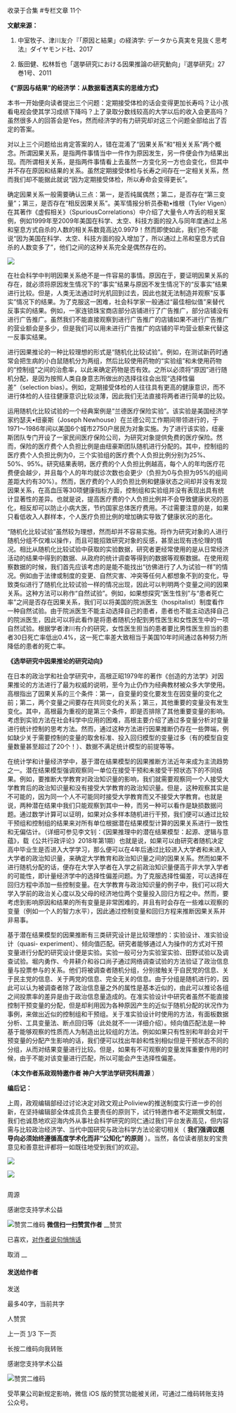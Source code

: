 

收录于合集 #专栏文章 11个

**文献来源：**  

1. 中室牧子、津川友介『「原因と結果」の経済学: データから真実を見抜く思考法』ダイヤモンド社、2017

2. 飯田健、松林哲也「選挙研究における因果推論の研究動向」『選挙研究』27巻1号、2011

  

 **《“原因与结果”的经济学：从数据看透真实的思维方式》**

本书一开始便向读者提出三个问题：定期接受体检的话会变得更加长寿吗？让小孩看电视会使其学习成绩下降吗？上了录取分数线较高的大学以后的收入会更高吗？虽然很多人的回答会是Yes，然而经济学的有力研究却对这三个问题全部给出了否定的答案。

  

对以上三个问题给出肯定答案的人，错在混淆了“因果关系”和“相关关系”两个概念。所谓因果关系，是指两件事情当中一件作为原因发生，另一件便会作为结果出现。而所谓相关关系，是指两件事情看上去虽然一方变化另一方也会变化，但其中并不存在原因和结果的关系。虽然定期接受体检与长寿之间存在一定相关关系，然而我们却不能据此就说“因为定期接受体检，所以寿命会变得更长”。

  

确定因果关系一般需要确认三点：第一，是否纯属偶然；第二，是否存在“第三变量”；第三，是否存在“相反因果关系”。美军情报分析员泰勒•维根（Tyler
Vigen）在其著作《虚假相关》（SpuriousCorrelations）中介绍了大量令人咋舌的相关案例，例如1999年至2009年美国在科学、太空、科技方面的投入与同年度通过上吊和窒息方式自杀的人数的相关系数竟高达0.9979！然而即使如此，我们也不能说“因为美国在科学、太空、科技方面的投入增加了，所以通过上吊和窒息方式自杀的人数变多了”，他们之间的这种关系完全是偶然存在的。  

  

![](/images/574/2.png)

  

在社会科学中判明因果关系绝不是一件容易的事情。原因在于，要证明因果关系的存在，就必须将原因发生情况下的“事实”结果与原因不发生情况下的“反事实”结果进行比较。但是，人类无法通过时光机回到过去，因此也就无法制造并观察“反事实”情况下的结果。为了克服这一困难，社会科学家一般通过“最佳相似值”来替代反事实的结果。例如，一家连锁珠宝商店部分店铺进行了广告推广，部分店铺没有进行广告推广。虽然我们不能直接观察到进行广告推广的店铺如果不进行广告推广的营业额会是多少，但是我们可以用未进行广告推广的店铺的平均营业额来代替这一反事实结果。

  

进行因果推论的一种比较理想的形式是“随机化比较试验”。例如，在测试新药时通常会把生病的小白鼠随机分为两组，然后比较使用药物的“实验组”和未使用药物的“控制组”之间的治愈率，以此来确定药物是否有效。之所以必须将“原因”进行随机分配，是因为按照人类自身意志所做出的选择往往会出现“选择性偏差”（selection
bias）。例如，定期接受体检的人往往具有更高的健康意识，而不进行体检的人往往健康意识比较淡薄，因此我们无法直接将两者进行简单的比较。

  

运用随机化比较试验的一个经典案例是“兰德医疗保险实验”。该实验是美国经济学家约瑟夫•纽豪斯（Joseph
Newhouse）在兰德公司工作期间带领进行的，于1971～1986年间以美国6个城市2750户居民为对象实施。为了进行该实验，纽豪斯团队专门开设了一家民间医疗保险公司，为研究对象提供免费的医疗保险。然而，保险的医疗费个人负担比例是由纽豪斯团队随机进行分配的。其中，控制组的医疗费个人负担比例为0，三个实验组的医疗费个人负担比例分别为25%、50%、95%。研究结果表明，医疗费的个人负担比例越高，每个人的年均医疗花费便会越少，并且每个人的年均就诊次数也会更少（负担为0与负担为95%的组间差距大约有30%）。然而，医疗费的个人的负担比例和健康状态之间却并没有发现因果关系，在高血压等30项健康指标方面，控制组和实验组并没有表现出具有统计显著性的差异。也就是说，提高医疗费的个人负担比例并不会导致健康状况的恶化，相反却可以防止小病大医，节约国家总体医疗费用。不过需要注意的是，如果只看低收入人群样本，个人医疗负担比例的增加确实导致了健康状况的恶化。  

  

“随机化比较试验”虽然较为理想，然而却并不容易实施。将作为研究对象的人进行随机分组不仅难以操作，而且可能招致研究对象的反感，甚至出现有违伦理的情况。相比从随机化比较试验中获取的实验数据，研究者更经常使用的是从日常经济活动的结果中得到的数据、从政府的统计调查等得到的数据等观察数据。在使用观察数据的时候，我们首先应该考虑的是能不能找出“彷佛进行了人为试验一样”的情况。例如由于法律或制度的变更、自然灾害、冲突等任何人都想象不到的变化，导致类似进行了随机化比较试验一样的情况出现，因此可以判明两个变量之间的因果关系。这种方法可以称作“自然试验”。例如，如果想探究“医生性别”与“患者死亡率”之间是否存在因果关系，我们可以将美国的院派医生（hospitalist）制度看作一种自然试验。由于院派医生不能主动选择自己的患者，患者也不能主动选择自己的院派医生，因此可以将此看作是将患者随机分配到男性医生和女性医生中的一项自然试验。根据学者津川有介的研究，女性医生担当的患者要比男性医生担当的患者30日死亡率低出0.4%，这一死亡率差大致相当于美国10年时间通过各种努力所降低的患者的死亡率。

  

 **《选举研究中因果推论的研究动向》**

在日本的政治学和社会学研究中，高根正昭1979年的著作《创造的方法学》对因果推论的方法进行了最为权威的说明，至今为止仍作为经典教材被众多大学使用。高根指出了因果关系的三个条件：第一，自变量的变化要发生在因变量的变化之前；第二，两个变量之间要存在共同变化的关系；第三，其他重要的变量没有发生变化。其中，高根最为重视的是第三个条件，即是否排除了其他重要变量的影响。考虑到实验方法在社会科学中应用的困难，高根主要介绍了通过多变量分析对变量进行统计控制的思考方法。然而，通过这种方法进行因果推断仍存在一些弊端，例如缺少关于需要控制的变量的取舍标准、投入回归模型的变量过多（有的模型自变量数量甚至超过了20个！）、数据不满足统计模型的前提等等。

  

在统计学和计量经济学中，基于潜在结果模型的因果推断方法近年来成为主流趋势之一。潜在结果模型强调观察同一单位在接受干预和未接受干预状态下的不同结果。例如，要推断大学教育对政治知识量的影响，我们就需要观察同一个人接受大学教育后的政治知识量和没有接受大学教育的政治知识量。但是，这种观察其实是不可能的，因为同一个人不可能同时接受大学教育而又不接受大学教育。也就是说，两种潜在结果中我们只能观察到其中一种，而另一种可以看作是缺损数据问题。通过数学计算可以证明，如果对众多样本随机进行干预，我们便可以通过比较干预组和控制组的结果来对所有单位根据潜在结果模型计算的因果关系进行一致性和无偏估计。（详细可参见李文钊：《因果推理中的潜在结果模型：起源、逻辑与意蕴》，载《公共行政评论》2018年第1期）也就是说，如果可以由研究者随机决定高中毕业生是否进入大学学习，那么便可以在4年后通过比较进入大学者和未进入大学者的政治知识量，来确定大学教育和政治知识量之间的因果关系。然而如果不进行随机分配的话，便存在大学入学者在入学之前政治知识量便高于非大学入学者的可能性，即计量经济学中的选择性偏差问题。为了克服选择性偏差，可以选择在回归方程中添加一些控制变量。在大学教育与政治知识量的例子中，我们可以将大学入学前的政治关心度以及父母的经济地位两个变量投入回归方程之中。然而，要考虑到影响原因和结果的所有变量是非常困难的，并且有时会存在一些难以观察的变量（例如一个人的智力水平），因此通过控制变量和回归方程来推断因果关系并非易事。  

基于潜在结果模型的因果推断有三类研究设计是比较理想的：实验设计、准实验设计（quasi-
experiment）、倾向值匹配。研究者能够通过人为操作的方式对干预变量进行分配的研究设计便是实验。实验一般可分为实验室实验、田野试验以及调查试验。堀内勇作、今井耕介和谷口尚子通过网络调查试验的方法验证了政治信息量与投票参与的关系。他们将被调查者随机分组，分别接触关于自民党的信息、关于民主党的信息、关于两党的信息、完全无关的信息。由于分组是随机进行的，因此可以认为被调查者除了政治信息量之外的属性是基本近似的，由此可以推论各组之间投票率的差异是由于政治信息量造成的。在准实验设计中研究者虽然不能直接控制干预变量的分配，但是却利用因为各种原因产生的近似于随机分配的状况作为事例，来做出近似的控制组和干预组。关于准实验设计时使用的方法，有面板数据分析、工具变量法、断点回归等（此处就不一一详细介绍）。倾向值匹配法是一种基于能够观察的性质而人为制造出比较组的方法。例如如果只有性别和年龄会对干预变量的分配产生影响的话，我们便可以找出年龄和性别相似但是干预状态不同的分组，从而对结果变量进行比较。但是，如果有不可观察的变量发挥重要作用的时候，由于不能对该变量进行匹配，所以可能会产生选择性偏差。

  

 **（本文作者系政观特邀作者 神户大学法学研究科周源** ）

  

 **编后记：**

上周，政观编辑部经过讨论决定对政文观止Poliview的推送制度实行进一步的创新，在坚持编辑部全体成员负主要责任的原则下，试行特邀作者不定期撰文制度，我们也诚恳地欢迎海内外从事社会科学研究的同仁通过我们平台发表高见，但内容需与比较政治经济学、当代中国研究与政治科学方法论密切相关（
**我们强调议题导向必须始终遵循高度学术化而非“公知化”的原则** ）。当然，各位读者朋友的宝贵意见和善意批评都将一如既往地受到我们的欢迎。

![](/images/574/3.png)

  

![](/images/574/4.png)

  

  

![]()

周源

感谢您支持学术公益

![赞赏二维码]() **微信扫一扫赞赏作者** __赞赏

已喜欢，[对作者说句悄悄话](javascript:;)

取消 __

#### 发送给作者

发送

最多40字，当前共字

[](javascript:;) 人赞赏

上一页 [1](javascript:;)/3 下一页

长按二维码向我转账

感谢您支持学术公益

![赞赏二维码]()

受苹果公司新规定影响，微信 iOS 版的赞赏功能被关闭，可通过二维码转账支持公众号。


